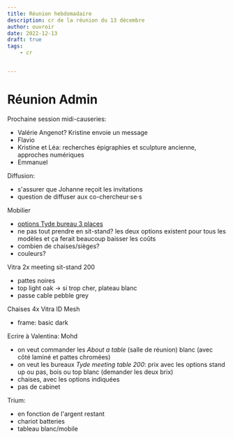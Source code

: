 ```yaml
---
title: Réunion hebdomadaire
description: cr de la réunion du 13 décembre
author: ouvroir
date: 2022-12-13
draft: true
tags:
    - cr


---
```


# Réunion Admin

Prochaine session midi-causeries: 

- Valérie Angenot? Kristine envoie un message
- Flavio
- Kristine et Léa: recherches épigraphies et sculpture ancienne, approches numériques
- Emmanuel


Diffusion: 

- s'assurer que Johanne reçoit les invitations
- question de diffuser aux co-chercheur·se·s

Mobilier

- [options Tyde bureau 3 places](https://www.canva.com/design/DAFQ6RvE8yA/uNW5vvRlXvvX4EKlBS5dEw/edit)
- ne pas tout prendre en sit-stand? les deux options existent pour tous les modèles et ça ferait beaucoup baisser les coûts
- combien de chaises/sièges? 
- couleurs?


Vitra 2x meeting sit-stand 200 

- pattes noires
- top light oak → si trop cher, plateau blanc
- passe cable pebble grey

Chaises 4x Vitra ID Mesh 

- frame: basic dark

Ecrire à Valentina: Mohd

- on veut commander les *About a table* (salle de réunion) blanc (avec côté laminé et pattes chromées)
- on veut les bureaux *Tyde meeting table 200*: prix avec les options stand up ou pas, bois ou top blanc (demander les deux brix)
- chaises, avec les options indiquées
- pas de cabinet

Trium:

- en fonction de l'argent restant
- chariot batteries
- tableau blanc/mobile